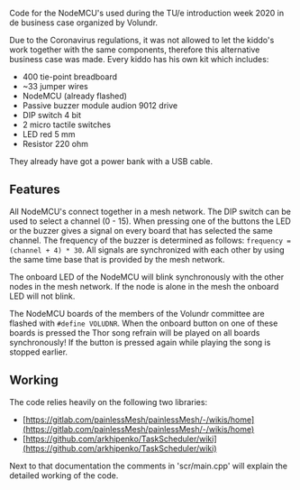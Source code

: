 Code for the NodeMCU's used during the TU/e introduction week 2020 in de business case organized by Volundr.

Due to the Coronavirus regulations, it was not allowed to let the kiddo's work together with the same components, therefore this alternative business case was made. Every kiddo has his own kit which includes:
 - 400 tie-point breadboard
 - ~33 jumper wires
 - NodeMCU (already flashed)
 - Passive buzzer module audion 9012 drive
 - DIP switch 4 bit
 - 2 micro tactile switches
 - LED red 5 mm
 - Resistor 220 ohm

They already have got a power bank with a USB cable.

## Features
All NodeMCU's connect together in a mesh network. The DIP switch can be used to select a channel (0 - 15). When pressing one of the buttons the LED or the buzzer gives a signal on every board that has selected the same channel. The frequency of the buzzer is determined as follows: `frequency = (channel + 4) * 30`. All signals are synchronized with each other by using the same time base that is provided by the mesh network.

The onboard LED of the NodeMCU will blink synchronously with the other nodes in the mesh network. If the node is alone in the mesh the onboard LED will not blink.

The NodeMCU boards of the members of the Volundr committee are flashed with `#define VOLUDNR`. When the onboard button on one of these boards is pressed the Thor song refrain will be played on all boards synchronously! If the button is pressed again while playing the song is stopped earlier.

## Working
The code relies heavily on the following two libraries:
 - [https://gitlab.com/painlessMesh/painlessMesh/-/wikis/home](https://gitlab.com/painlessMesh/painlessMesh/-/wikis/home)
 - [https://github.com/arkhipenko/TaskScheduler/wiki](https://github.com/arkhipenko/TaskScheduler/wiki)

Next to that documentation the comments in 'scr/main.cpp' will explain the detailed working of the code.